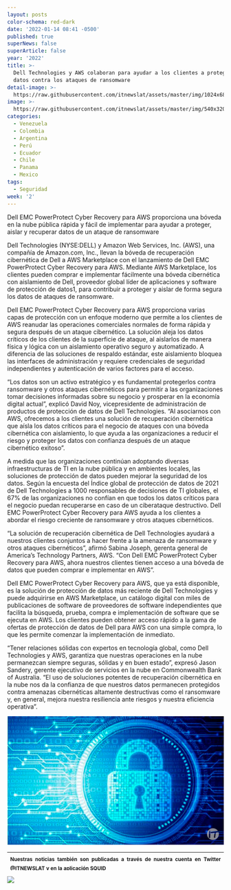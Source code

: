 ```yaml
---
layout: posts
color-schema: red-dark
date: '2022-01-14 08:41 -0500'
published: true
superNews: false
superArticle: false
year: '2022'
title: >-
  Dell Technologies y AWS colaboran para ayudar a los clientes a proteger sus
  datos contra los ataques de ransomware 
detail-image: >-
  https://raw.githubusercontent.com/itnewslat/assets/master/img/1024x680/proteccion-ramsomeware-g.jpg
image: >-
  https://raw.githubusercontent.com/itnewslat/assets/master/img/540x320/proteccion-ramsomeware-p.jpg
categories:
  - Venezuela
  - Colombia
  - Argentina
  - Perú
  - Ecuador
  - Chile
  - Panama
  - Mexico
tags:
  - Seguridad
week: '2'
---
```

Dell EMC PowerProtect Cyber Recovery para AWS proporciona una bóveda en la nube pública rápida y fácil de implementar para ayudar a proteger, aislar y recuperar datos de un ataque de ransomware

Dell Technologies (NYSE:DELL) y Amazon Web Services, Inc. (AWS), una compañía de Amazon.com, Inc., llevan la bóveda de recuperación cibernética de Dell a AWS Marketplace con el lanzamiento de Dell EMC PowerProtect Cyber Recovery para AWS. Mediante AWS Marketplace, los clientes pueden comprar e implementar fácilmente una bóveda cibernética con aislamiento de Dell, proveedor global líder de aplicaciones y software de protección de datos1, para contribuir a proteger y aislar de forma segura los datos de ataques de ransomware. 

Dell EMC PowerProtect Cyber Recovery para AWS proporciona varias capas de protección con un enfoque moderno que permite a los clientes de AWS reanudar las operaciones comerciales normales de forma rápida y segura después de un ataque cibernético. La solución aleja los datos críticos de los clientes de la superficie de ataque, al aislarlos de manera física y lógica con un aislamiento operativo seguro y automatizado. A diferencia de las soluciones de respaldo estándar, este aislamiento bloquea las interfaces de administración y requiere credenciales de seguridad independientes y autenticación de varios factores para el acceso.

“Los datos son un activo estratégico y es fundamental protegerlos contra ransomware y otros ataques cibernéticos para permitir a las organizaciones tomar decisiones informadas sobre su negocio y prosperar en la economía digital actual”, explicó David Noy, vicepresidente de administración de productos de protección de datos de Dell Technologies. “Al asociarnos con AWS, ofrecemos a los clientes una solución de recuperación cibernética que aísla los datos críticos para el negocio de ataques con una bóveda cibernética con aislamiento, lo que ayuda a las organizaciones a reducir el riesgo y proteger los datos con confianza después de un ataque cibernético exitoso”. 

A medida que las organizaciones continúan adoptando diversas infraestructuras de TI en la nube pública y en ambientes locales, las soluciones de protección de datos pueden mejorar la seguridad de los datos. Según la encuesta del Índice global de protección de datos de 2021 de Dell Technologies a 1000 responsables de decisiones de TI globales, el 67% de las organizaciones no confían en que todos los datos críticos para el negocio puedan recuperarse en caso de un ciberataque destructivo. Dell EMC PowerProtect Cyber Recovery para AWS ayuda a los clientes a abordar el riesgo creciente de ransomware y otros ataques cibernéticos.

“La solución de recuperación cibernética de Dell Technologies ayudará a nuestros clientes conjuntos a hacer frente a la amenaza de ransomware y otros ataques cibernéticos”, afirmó Sabina Joseph, gerenta general de America’s Technology Partners, AWS. “Con Dell EMC PowerProtect Cyber Recovery para AWS, ahora nuestros clientes tienen acceso a una bóveda de datos que pueden comprar e implementar en AWS”. 

Dell EMC PowerProtect Cyber Recovery para AWS, que ya está disponible, es la solución de protección de datos más reciente de Dell Technologies y puede adquirirse en AWS Marketplace, un catálogo digital con miles de publicaciones de software de proveedores de software independientes que facilita la búsqueda, prueba, compra e implementación de software que se ejecuta en AWS. Los clientes pueden obtener acceso rápido a la gama de ofertas de protección de datos de Dell para AWS con una simple compra, lo que les permite comenzar la implementación de inmediato.

“Tener relaciones sólidas con expertos en tecnología global, como Dell Technologies y AWS, garantiza que nuestras operaciones en la nube permanezcan siempre seguras, sólidas y en buen estado”, expresó Jason Sandery, gerente ejecutivo de servicios en la nube en Commonwealth Bank of Australia. “El uso de soluciones potentes de recuperación cibernética en la nube nos da la confianza de que nuestros datos permanecen protegidos contra amenazas cibernéticas altamente destructivas como el ransomware y, en general, mejora nuestra resiliencia ante riesgos y nuestra eficiencia operativa”. 

![](https://raw.githubusercontent.com/itnewslat/assets/master/img/540x320/proteccion-ramsomeware-p.jpg)

<table style="height: 42px;" width="569">
<tbody>
<tr>
<td style="text-align: justify;"><sub><strong>Nuestras noticias también son publicadas a través de nuestra cuenta en Twitter <a href="https://twitter.com/itnewslat?lang=es">@ITNEWSLAT</a> y en la aplicación <a href="https://squidapp.co/en/">SQUID</a></strong></sub></td>
</tr>
</tbody>
</table>

<img src="https://tracker.metricool.com/c3po.jpg?hash=56f88a41e39ab42c063cc51676587a04"/>
